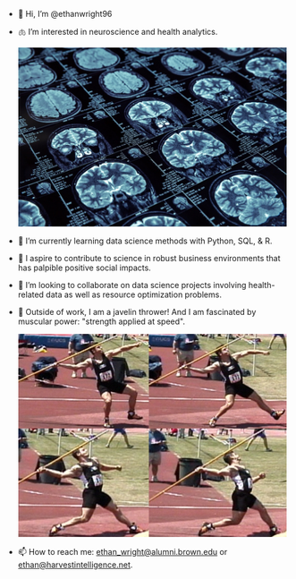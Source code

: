 - 👋 Hi, I’m @ethanwright96
- 🫁 I’m interested in neuroscience and health analytics.

  ![alt](brain.jpg)
  
- 🌱 I’m currently learning data science methods with Python, SQL, & R. 
- 🧠 I aspire to contribute to science in robust business environments that has palpible positive social impacts. 
- 💞️ I’m looking to collaborate on data science projects involving health-related data as well as resource optimization problems.
- 💪 Outside of work, I am a javelin thrower! And I am fascinated by muscular power: "strength applied at speed".

  ![alt](rich_block_javelin.png)

- 📫 How to reach me: ethan_wright@alumni.brown.edu or ethan@harvestintelligence.net.

<!---
ethanwright96/ethanwright96 is a ✨ special ✨ repository because its `README.md` (this file) appears on your GitHub profile.
You can click the Preview link to take a look at your changes.
--->
